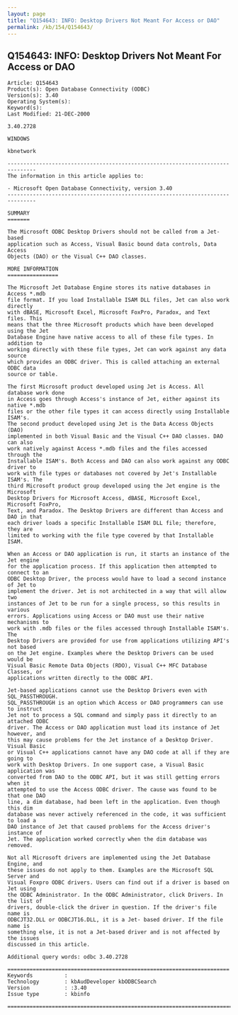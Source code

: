 ```yaml
---
layout: page
title: "Q154643: INFO: Desktop Drivers Not Meant For Access or DAO"
permalink: /kb/154/Q154643/
---
```


## Q154643: INFO: Desktop Drivers Not Meant For Access or DAO

	Article: Q154643
	Product(s): Open Database Connectivity (ODBC)
	Version(s): 3.40
	Operating System(s): 
	Keyword(s): 
	Last Modified: 21-DEC-2000
	
	3.40.2728
	
	WINDOWS
	
	kbnetwork
	
	-------------------------------------------------------------------------------
	The information in this article applies to:
	
	- Microsoft Open Database Connectivity, version 3.40 
	-------------------------------------------------------------------------------
	
	SUMMARY
	=======
	
	The Microsoft ODBC Desktop Drivers should not be called from a Jet-based
	application such as Access, Visual Basic bound data controls, Data Access
	Objects (DAO) or the Visual C++ DAO classes.
	
	MORE INFORMATION
	================
	
	The Microsoft Jet Database Engine stores its native databases in Access *.mdb
	file format. If you load Installable ISAM DLL files, Jet can also work directly
	with dBASE, Microsoft Excel, Microsoft FoxPro, Paradox, and Text files. This
	means that the three Microsoft products which have been developed using the Jet
	Database Engine have native access to all of these file types. In addition to
	working directly with these file types, Jet can work against any data source
	which provides an ODBC driver. This is called attaching an external ODBC data
	source or table.
	
	The first Microsoft product developed using Jet is Access. All database work done
	in Access goes through Access's instance of Jet, either against its native *.mdb
	files or the other file types it can access directly using Installable ISAM's.
	The second product developed using Jet is the Data Access Objects (DAO)
	implemented in both Visual Basic and the Visual C++ DAO classes. DAO can also
	work natively against Access *.mdb files and the files accessed through the
	Installable ISAM's. Both Access and DAO can also work against any ODBC driver to
	work with file types or databases not covered by Jet's Installable ISAM's. The
	third Microsoft product group developed using the Jet engine is the Microsoft
	Desktop Drivers for Microsoft Access, dBASE, Microsoft Excel, Microsoft FoxPro,
	Text, and Paradox. The Desktop Drivers are different than Access and DAO in that
	each driver loads a specific Installable ISAM DLL file; therefore, they are
	limited to working with the file type covered by that Installable ISAM.
	
	When an Access or DAO application is run, it starts an instance of the Jet engine
	for the application process. If this application then attempted to connect to an
	ODBC Desktop Driver, the process would have to load a second instance of Jet to
	implement the driver. Jet is not architected in a way that will allow two
	instances of Jet to be run for a single process, so this results in various
	errors. Applications using Access or DAO must use their native mechanisms to
	work with .mdb files or the files accessed through Installable ISAM's. The
	Desktop Drivers are provided for use from applications utilizing API's not based
	on the Jet engine. Examples where the Desktop Drivers can be used would be
	Visual Basic Remote Data Objects (RDO), Visual C++ MFC Database Classes, or
	applications written directly to the ODBC API.
	
	Jet-based applications cannot use the Desktop Drivers even with SQL_PASSTHROUGH.
	SQL_PASSTHROUGH is an option which Access or DAO programmers can use to instruct
	Jet not to process a SQL command and simply pass it directly to an attached ODBC
	driver. The Access or DAO application must load its instance of Jet however, and
	this may cause problems for the Jet instance of a Desktop Driver. Visual Basic
	or Visual C++ applications cannot have any DAO code at all if they are going to
	work with Desktop Drivers. In one support case, a Visual Basic application was
	converted from DAO to the ODBC API, but it was still getting errors when it
	attempted to use the Access ODBC driver. The cause was found to be that one DAO
	line, a dim database, had been left in the application. Even though this dim
	database was never actively referenced in the code, it was sufficient to load a
	DAO instance of Jet that caused problems for the Access driver's instance of
	Jet. The application worked correctly when the dim database was removed.
	
	Not all Microsoft drivers are implemented using the Jet Database Engine, and
	these issues do not apply to them. Examples are the Microsoft SQL Server and
	Visual Foxpro ODBC drivers. Users can find out if a driver is based on Jet using
	the ODBC Administrator. In the ODBC Administrator, click Drivers. In the list of
	drivers, double-click the driver in question. If the driver's file name is
	ODBCJT32.DLL or ODBCJT16.DLL, it is a Jet- based driver. If the file name is
	something else, it is not a Jet-based driver and is not affected by the issues
	discussed in this article.
	
	Additional query words: odbc 3.40.2728
	
	======================================================================
	Keywords          :  
	Technology        : kbAudDeveloper kbODBCSearch
	Version           : :3.40
	Issue type        : kbinfo
	
	=============================================================================
	
